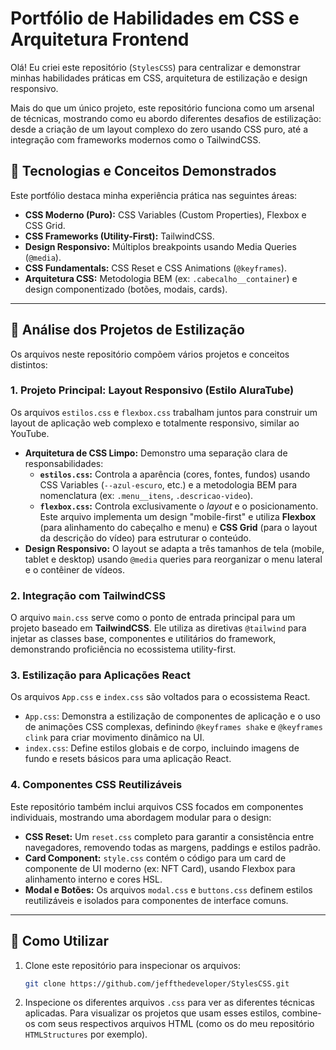 # Portfólio de Habilidades em CSS e Arquitetura Frontend

Olá\! Eu criei este repositório (`StylesCSS`) para centralizar e demonstrar minhas habilidades práticas em CSS, arquitetura de estilização e design responsivo.

Mais do que um único projeto, este repositório funciona como um arsenal de técnicas, mostrando como eu abordo diferentes desafios de estilização: desde a criação de um layout complexo do zero usando CSS puro, até a integração com frameworks modernos como o TailwindCSS.

## 🚀 Tecnologias e Conceitos Demonstrados

Este portfólio destaca minha experiência prática nas seguintes áreas:

  * **CSS Moderno (Puro):** CSS Variables (Custom Properties), Flexbox e CSS Grid.
  * **CSS Frameworks (Utility-First):** TailwindCSS.
  * **Design Responsivo:** Múltiplos breakpoints usando Media Queries (`@media`).
  * **CSS Fundamentals:** CSS Reset e CSS Animations (`@keyframes`).
  * **Arquitetura CSS:** Metodologia BEM (ex: `.cabecalho__container`) e design componentizado (botões, modais, cards).

-----

## 📂 Análise dos Projetos de Estilização

Os arquivos neste repositório compõem vários projetos e conceitos distintos:

### 1\. Projeto Principal: Layout Responsivo (Estilo AluraTube)

Os arquivos `estilos.css` e `flexbox.css` trabalham juntos para construir um layout de aplicação web complexo e totalmente responsivo, similar ao YouTube.

  * **Arquitetura de CSS Limpo:** Demonstro uma separação clara de responsabilidades:
      * **`estilos.css`:** Controla a aparência (cores, fontes, fundos) usando CSS Variables (`--azul-escuro`, etc.) e a metodologia BEM para nomenclatura (ex: `.menu__itens`, `.descricao-video`).
      * **`flexbox.css`:** Controla exclusivamente o *layout* e o posicionamento. Este arquivo implementa um design "mobile-first" e utiliza **Flexbox** (para alinhamento do cabeçalho e menu) e **CSS Grid** (para o layout da descrição do vídeo) para estruturar o conteúdo.
  * **Design Responsivo:** O layout se adapta a três tamanhos de tela (mobile, tablet e desktop) usando `@media` queries para reorganizar o menu lateral e o contêiner de vídeos.

### 2\. Integração com TailwindCSS

O arquivo `main.css` serve como o ponto de entrada principal para um projeto baseado em **TailwindCSS**. Ele utiliza as diretivas `@tailwind` para injetar as classes base, componentes e utilitários do framework, demonstrando proficiência no ecossistema utility-first.

### 3\. Estilização para Aplicações React

Os arquivos `App.css` e `index.css` são voltados para o ecossistema React.

  * `App.css`: Demonstra a estilização de componentes de aplicação e o uso de animações CSS complexas, definindo `@keyframes shake` e `@keyframes clink` para criar movimento dinâmico na UI.
  * `index.css`: Define estilos globais e de corpo, incluindo imagens de fundo e resets básicos para uma aplicação React.

### 4\. Componentes CSS Reutilizáveis

Este repositório também inclui arquivos CSS focados em componentes individuais, mostrando uma abordagem modular para o design:

  * **CSS Reset:** Um `reset.css` completo para garantir a consistência entre navegadores, removendo todas as margens, paddings e estilos padrão.
  * **Card Component:** `style.css` contém o código para um card de componente de UI moderno (ex: NFT Card), usando Flexbox para alinhamento interno e cores HSL.
  * **Modal e Botões:** Os arquivos `modal.css` e `buttons.css` definem estilos reutilizáveis e isolados para componentes de interface comuns.

-----

## 🚀 Como Utilizar

1.  Clone este repositório para inspecionar os arquivos:
    ```bash
    git clone https://github.com/jeffthedeveloper/StylesCSS.git
    ```
2.  Inspecione os diferentes arquivos `.css` para ver as diferentes técnicas aplicadas. Para visualizar os projetos que usam esses estilos, combine-os com seus respectivos arquivos HTML (como os do meu repositório `HTMLStructures` por exemplo).
